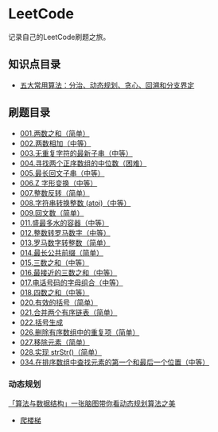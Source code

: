 # LeetCode
记录自己的LeetCode刷题之旅。

## 知识点目录

-   [五大常用算法：分治、动态规划、贪心、回溯和分支界定](https://blog.csdn.net/u011956147/article/details/68066304)


## 刷题目录

-   [001.两数之和（简单）](https://github.com/xxcr/LeetCode/blob/master/code/1.%20%E4%B8%A4%E6%95%B0%E4%B9%8B%E5%92%8C.md)
-   [002.两数相加（中等）](https://github.com/xxcr/LeetCode/blob/master/code/2.%20%E4%B8%A4%E6%95%B0%E7%9B%B8%E5%8A%A0.md)
-   [003.无重复字符的最新子串（中等）](https://github.com/xxcr/LeetCode/blob/master/code/3.%E6%97%A0%E9%87%8D%E5%A4%8D%E5%AD%97%E7%AC%A6%E7%9A%84%E6%9C%80%E9%95%BF%E5%AD%90%E4%B8%B2.md)
-   [004.寻找两个正序数组的中位数（困难）](https://github.com/xxcr/LeetCode/blob/master/code/4.%20%E5%AF%BB%E6%89%BE%E4%B8%A4%E4%B8%AA%E6%AD%A3%E5%BA%8F%E6%95%B0%E7%BB%84%E7%9A%84%E4%B8%AD%E4%BD%8D%E6%95%B0%20.md)
-   [005.最长回文子串（中等）](https://github.com/xxcr/LeetCode/blob/master/code/5.%20%E6%9C%80%E9%95%BF%E5%9B%9E%E6%96%87%E5%AD%90%E4%B8%B2.md)
-   [006.Z 字形变换（中等）](https://github.com/xxcr/LeetCode/blob/master/code/5.%20%E6%9C%80%E9%95%BF%E5%9B%9E%E6%96%87%E5%AD%90%E4%B8%B2.md)
-   [007.整数反转（简单）](https://github.com/xxcr/LeetCode/blob/master/code/7.%20%E6%95%B4%E6%95%B0%E5%8F%8D%E8%BD%AC.md)
-   [008.字符串转换整数 (atoi)（中等）](https://github.com/xxcr/LeetCode/blob/master/code/8.%20%E5%AD%97%E7%AC%A6%E4%B8%B2%E8%BD%AC%E6%8D%A2%E6%95%B4%E6%95%B0%20(atoi).md)
-   [009.回文数（简单）](https://github.com/xxcr/LeetCode/blob/master/code/9.%20%E5%9B%9E%E6%96%87%E6%95%B0.md)
-   [011.盛最多水的容器（中等）](https://github.com/xxcr/LeetCode/blob/master/code/11.%20%E7%9B%9B%E6%9C%80%E5%A4%9A%E6%B0%B4%E7%9A%84%E5%AE%B9%E5%99%A8.md)
-   [012.整数转罗马数字（中等）](https://github.com/xxcr/LeetCode/blob/master/code/12.%20%E6%95%B4%E6%95%B0%E8%BD%AC%E7%BD%97%E9%A9%AC%E6%95%B0%E5%AD%97.md)
-   [013.罗马数字转整数（简单）](https://github.com/xxcr/LeetCode/blob/master/code/13.%20%E7%BD%97%E9%A9%AC%E6%95%B0%E5%AD%97%E8%BD%AC%E6%95%B4%E6%95%B0.md)
-   [014.最长公共前缀（简单）](https://github.com/xxcr/LeetCode/blob/master/code/14.%20%E6%9C%80%E9%95%BF%E5%85%AC%E5%85%B1%E5%89%8D%E7%BC%80.md)
-   [015.三数之和（中等）](https://github.com/xxcr/LeetCode/blob/master/code/15.%20%E4%B8%89%E6%95%B0%E4%B9%8B%E5%92%8C.md)
-   [016.最接近的三数之和（中等）](https://github.com/xxcr/LeetCode/blob/master/code/16.%20%E6%9C%80%E6%8E%A5%E8%BF%91%E7%9A%84%E4%B8%89%E6%95%B0%E4%B9%8B%E5%92%8C.md)
-   [017.电话号码的字母组合（中等）](https://github.com/xxcr/LeetCode/blob/master/code/17.%20%E7%94%B5%E8%AF%9D%E5%8F%B7%E7%A0%81%E7%9A%84%E5%AD%97%E6%AF%8D%E7%BB%84%E5%90%88.md)
-   [018.四数之和（中等）](https://github.com/xxcr/LeetCode/blob/master/code/18.%20%E5%9B%9B%E6%95%B0%E4%B9%8B%E5%92%8C.md)
-   [020.有效的括号（简单）](https://github.com/xxcr/LeetCode/blob/master/code/20.%20%E6%9C%89%E6%95%88%E7%9A%84%E6%8B%AC%E5%8F%B7.md)
-   [021.合并两个有序链表（简单）](https://github.com/xxcr/LeetCode/blob/master/code/21.%20%E5%90%88%E5%B9%B6%E4%B8%A4%E4%B8%AA%E6%9C%89%E5%BA%8F%E9%93%BE%E8%A1%A8.md)
-   [022.括号生成](https://github.com/xxcr/LeetCode/blob/master/code/22.%20%E6%8B%AC%E5%8F%B7%E7%94%9F%E6%88%90.md)
-   [026.删除有序数组中的重复项（简单）](https://github.com/xxcr/LeetCode/blob/master/code/26.%20%E5%88%A0%E9%99%A4%E6%9C%89%E5%BA%8F%E6%95%B0%E7%BB%84%E4%B8%AD%E7%9A%84%E9%87%8D%E5%A4%8D%E9%A1%B9.md)
-   [027.移除元素（简单）](https://github.com/xxcr/LeetCode/blob/master/code/27.%20%E7%A7%BB%E9%99%A4%E5%85%83%E7%B4%A0.md)
-   [028.实现 strStr()（简单）](https://github.com/xxcr/LeetCode/blob/master/code/28.%20%E5%AE%9E%E7%8E%B0%20strStr().md)
-   [034.在排序数组中查找元素的第一个和最后一个位置（中等）](https://github.com/xxcr/LeetCode/blob/master/code/34.%20%E5%9C%A8%E6%8E%92%E5%BA%8F%E6%95%B0%E7%BB%84%E4%B8%AD%E6%9F%A5%E6%89%BE%E5%85%83%E7%B4%A0%E7%9A%84%E7%AC%AC%E4%B8%80%E4%B8%AA%E5%92%8C%E6%9C%80%E5%90%8E%E4%B8%80%E4%B8%AA%E4%BD%8D%E7%BD%AE.md)



### 动态规划

[「算法与数据结构」一张脑图带你看动态规划算法之美](https://juejin.cn/post/6872115031501340679#heading-17)

- [爬楼梯](https://github.com/xxcr/LeetCode/blob/master/code/70.%20%E7%88%AC%E6%A5%BC%E6%A2%AF.md)

